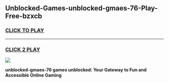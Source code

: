 
## Unblocked-Games-unblocked-gmaes-76-Play-Free-bzxcb
<h3>
<a href="https://premium76.site?title=unblocked-gmaes-76&ref=23A">CLICK TO PLAY</a></h3>
<hr>

<h3>
<a href="https://premium76.site?title=unblocked-gmaes-76&ref=23A">CLICK 2 PLAY</a>
  
</h3>

<a href="https://premium76.site?title=unblocked-gmaes-76&ref=23A"><img src="https://clearcache.store/games.png"></a>


**unblocked-gmaes-76 games unblocked: Your Gateway to Fun and Accessible Online Gaming**
